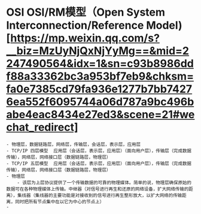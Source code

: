 # OSI OSI/RM模型（Open System Interconnection/Reference Model)[https://mp.weixin.qq.com/s?__biz=MzUyNjQxNjYyMg==&mid=2247490564&idx=1&sn=c93b8986ddf88a33362bc3a953bf7eb9&chksm=fa0e7385cd79fa936e1277b7bb74276ea552f6095744a06d787a9bc496babe4eac8434e27ed3&scene=21#wechat_redirect]

    - 物理层，数据链路层，网络层，传输层，会话层，表示层，应用层
    - TCP/IP 四层模型  应用层（会话层，表示层，应用层）（面向用户层），传输层（完成数据传输），网络层，网络接口层（数据链路层，物理层）
    - TCP/IP 五层模型  应用层（会话层，表示层，应用层）（面向用户层），传输层（完成数据传输），网络层，网络接口层（数据链路层，物理层）
    - 物理层
        - 该层为上层协议提供了一个传输数据的可靠的物理媒体。简单的说，物理层确保原始的数据可在各种物理媒体上传输。中继器（对信号进行再生和还原的网络设备，扩大网络传输的距离），集线器（集线器的主要功能是对接收到的信号进行再生整形放大，以扩大网络的传输距离，同时把所有节点集中在以它为中心的节点上）
    - 